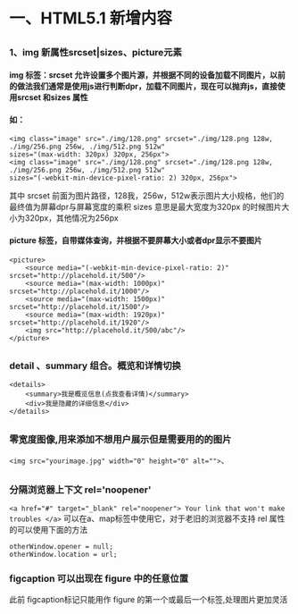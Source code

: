 # <h1>一、HTML5.1 新增内容</h1>
## <h3>1、img 新属性srcset|sizes、picture元素</h3>  
#### img 标签：srcset 允许设置多个图片源，并根据不同的设备加载不同图片，以前的做法我们通常是使用js进行判断dpr，加载不同图片，现在可以抛弃js，直接使用srcset 和sizes 属性
#### 如：
```
<img class="image" src="./img/128.png" srcset="./img/128.png 128w, ./img/256.png 256w, ./img/512.png 512w" 
sizes="(max-width: 320px) 320px, 256px">
<img class="image" src="./img/128.png" srcset="./img/128.png 128w, ./img/256.png 256w, ./img/512.png 512w" 
sizes="(-webkit-min-device-pixel-ratio: 2) 320px, 256px">
```
其中 srcset 前面为图片路径，128我，256w，512w表示图片大小规格，他们的最终值为屏幕dpr与屏幕宽度的乘积
sizes 意思是最大宽度为320px 的时候图片大小为320px，其他情况为256px
#### picture 标签，自带媒体查询，并根据不要屏幕大小或者dpr显示不要图片
```
<picture>
	<source media="(-webkit-min-device-pixel-ratio: 2)" srcset="http://placehold.it/500"/>
	<source media="(max-width: 1000px)" srcset="http://placehold.it/1000"/>
	<source media="(max-width: 1500px)" srcset="http://placehold.it/1500"/>
	<source media="(max-width: 1920px)" srcset="http://placehold.it/1920"/>
	<img src="http://placehold.it/500/abc"/>
</picture>
```
## <h3>detail 、summary 组合。概览和详情切换</h3>
```
<details> 
	<summary>我是概览信息(点我查看详情)</summary> 
	<div>我是隐藏的详细信息</div> 
</details>
```

## <h3>零宽度图像,用来添加不想用户展示但是需要用的的图片</h3>
```<img src="yourimage.jpg" width="0" height="0" alt="">```、

## <h3>分隔浏览器上下文 rel='noopener'</h3>
```<a href="#" target="_blank" rel="noopener"> Your link that won't make troubles </a>```
可以在a、map标签中使用它，对于老旧的浏览器不支持 rel 属性的可以使用下面的方法 
```var otherWindow = window.open();
otherWindow.opener = null;
otherWindow.location = url;
```

### <h3>figcaption  可以出现在 figure 中的任意位置</h3>
此前 figcaption标记只能用作 figure 的第一个或最后一个标签,处理图片更加灵活